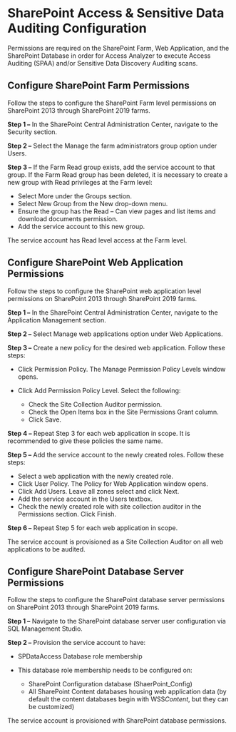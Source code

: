 # SharePoint Access & Sensitive Data Auditing Configuration

Permissions are required on the SharePoint Farm, Web Application, and the SharePoint Database in
order for Access Analyzer to execute Access Auditing (SPAA) and/or Sensitive Data Discovery Auditing
scans.

## Configure SharePoint Farm Permissions

Follow the steps to configure the SharePoint Farm level permissions on SharePoint 2013 through
SharePoint 2019 farms.

**Step 1 –** In the SharePoint Central Administration Center, navigate to the Security section.

**Step 2 –** Select the Manage the farm administrators group option under Users.

**Step 3 –** If the Farm Read group exists, add the service account to that group. If the Farm Read
group has been deleted, it is necessary to create a new group with Read privileges at the Farm
level:

- Select More under the Groups section.
- Select New Group from the New drop-down menu.
- Ensure the group has the Read – Can view pages and list items and download documents permission.
- Add the service account to this new group.

The service account has Read level access at the Farm level.

## Configure SharePoint Web Application Permissions

Follow the steps to configure the SharePoint web application level permissions on SharePoint 2013
through SharePoint 2019 farms.

**Step 1 –** In the SharePoint Central Administration Center, navigate to the Application Management
section.

**Step 2 –** Select Manage web applications option under Web Applications.

**Step 3 –** Create a new policy for the desired web application. Follow these steps:

- Click Permission Policy. The Manage Permission Policy Levels window opens.
- Click Add Permission Policy Level. Select the following:

    - Check the Site Collection Auditor permission.
    - Check the Open Items box in the Site Permissions Grant column.
    - Click Save.

**Step 4 –** Repeat Step 3 for each web application in scope. It is recommended to give these
policies the same name.

**Step 5 –** Add the service account to the newly created roles. Follow these steps:

- Select a web application with the newly created role.
- Click User Policy. The Policy for Web Application window opens.
- Click Add Users. Leave all zones select and click Next.
- Add the service account in the Users textbox.
- Check the newly created role with site collection auditor in the Permissions section. Click
  Finish.

**Step 6 –** Repeat Step 5 for each web application in scope.

The service account is provisioned as a Site Collection Auditor on all web applications to be
audited.

## Configure SharePoint Database Server Permissions

Follow the steps to configure the SharePoint database server permissions on SharePoint 2013 through
SharePoint 2019 farms.

**Step 1 –** Navigate to the SharePoint database server user configuration via SQL Management
Studio.

**Step 2 –** Provision the service account to have:

- SPDataAccess Database role membership
- This database role membership needs to be configured on:

    - SharePoint Configuration database (ShaerPoint_Config)
    - All SharePoint Content databases housing web application data (by default the content
      databases begin with WSS*Content*, but they can be customized)

The service account is provisioned with SharePoint database permissions.
